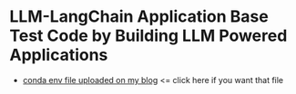 # LLM-LangChain Application Base Test Code by Building LLM Powered Applications


- [conda env file uploaded on my blog](https://oliverhouse.tistory.com/108) <= click here if you want that file